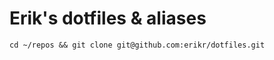 # Erik's dotfiles & aliases

```console
cd ~/repos && git clone git@github.com:erikr/dotfiles.git
```
